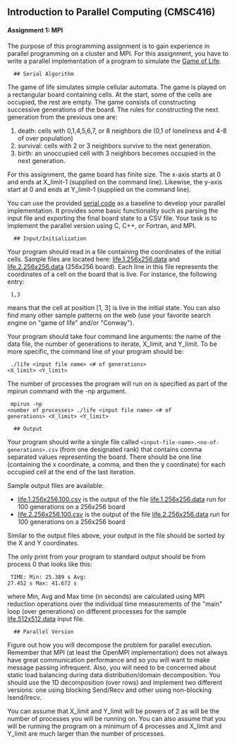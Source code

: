 <!DOCTYPE html>
<!-- saved from url=(0063)https://www.cs.umd.edu/class/fall2023/cmsc416/assignment1.shtml -->
<html lang="en"><head><meta http-equiv="Content-Type" content="text/html; charset=UTF-8">
    <!-- Required meta tags -->
    

<div class="container-fluid">
  <div class="add-padding">
    <div class="row" style="padding-top: 70px;">
      <div class="col-md-12 pt-md-3">
      <h2 class="text-center">Introduction to Parallel Computing (CMSC416)</h2>
      <h4>Assignment 1: MPI</h4>
      <p>
The purpose of this programming assignment is to gain experience in parallel
programming on a cluster and MPI. For this assignment, you have to write a
parallel implementation of a program to simulate the <a href="https://en.wikipedia.org/wiki/Conway%27s_Game_of_Life">Game of Life</a>.
      </p>

      ## Serial Algorithm 
The game of life simulates simple cellular automata. The game is played on a
rectangular board containing cells. At the start, some of the cells are
occupied, the rest are empty. The game consists of constructing successive
generations of the board. The rules for constructing the next generation from
the previous one are:
      </p><ol>
        <li>death: cells with 0,1,4,5,6,7, or 8 neighbors die (0,1 of loneliness and 4-8 of over population)</li>
        <li>survival: cells with 2 or 3 neighbors survive to the next generation.</li>
        <li>birth: an unoccupied cell with 3 neighbors becomes occupied in the next generation.</li>
      </ol>
For this assignment, the game board has finite size. The x-axis starts at 0 and
ends at X_limit-1 (supplied on the command line). Likewise, the y-axis start at
0 and ends at Y_limit-1 (supplied on the command line).
      <p></p>

 
You can use the provided <a href="https://github.com/CMSC416/CMSC416/blob/04ebbad5e409310b1a5f09f5201b1c8f1418cd72/assignment-1/serial.C">serial
code</a> as a baseline to develop your parallel implementation.  It provides
some basic functionality such as parsing the input file and exporting the final
board state to a CSV file. Your task is to implement the parallel version using
C, C++, or Fortran, and MPI.
      </p>

      ## Input/Initialization 

Your program should read in a file containing the coordinates of the initial
cells. Sample files are located here: <a href="https://www.cs.umd.edu/class/fall2023/cmsc416/assignments/assign1/data/life.1.256x256.data">life.1.256x256.data</a> and
<a href="https://www.cs.umd.edu/class/fall2023/cmsc416/assignments/assign1/data/life.2.256x256.data">life.2.256x256.data</a>
(256x256 board). Each line in this file represents the coordinates of a cell on
the board that is live.  For instance, the following entry:
          </p><pre><code> 
          1,3
          </code></pre>
means that the cell at position [1, 3] is live in the initial state. You can
also find many other sample patterns on the web (use your favorite search
engine on "game of life" and/or "Conway").
      <p></p>

Your program should take four command line arguments: the name of the data
file, the number of generations to iterate, X_limit, and Y_limit.  To be more
specific, the command line of your program should be:
          </p><pre><code>
          ./life &lt;input file name&gt; &lt;# of generations&gt; &lt;X_limit&gt; &lt;Y_limit&gt;
          </code></pre>
      <p></p>

The number of processes the program will run on is specified as part of the
mpirun command with the -np argument.
          </p><pre><code>
          mpirun -np &lt;number of processes&gt; ./life &lt;input file name&gt; &lt;# of generations&gt; &lt;X_limit&gt; &lt;Y_limit&gt;
          </code></pre>
      <p></p>

      ## Output


Your program should write a single file called
<code>&lt;input-file-name&gt;.&lt;no-of-generations&gt;.csv</code> (from one
designated rank) that contains comma separated values representing the board.
There should be one line (containing the x coordinate, a comma, and then the y
coordinate) for each occupied cell at the end of the last iteration.

Sample output files are available:
        </p><ul>
          <li><a href="https://www.cs.umd.edu/class/fall2023/cmsc416/assignments/assign1/data/life.1.256x256.100.csv">life.1.256x256.100.csv</a> is the output of the file <a href="https://www.cs.umd.edu/class/fall2023/cmsc416/assignments/assign1/data/life.1.256x256.data">life.1.256x256.data</a> run for 100 generations on a 256x256 board</li>
          <li><a href="https://www.cs.umd.edu/class/fall2023/cmsc416/assignments/assign1/data/life.2.256x256.100.csv">life.2.256x256.100.csv</a> is the output of the file <a href="https://www.cs.umd.edu/class/fall2023/cmsc416/assignments/assign1/data/life.2.256x256.data">life.2.256x256.data</a> run for 100 generations on a 256x256 board</li>
        </ul>
Similar to the output files above, your output in the file should be sorted by
the X and Y coordinates.
      <p></p>


The only print from your program to standard output should be from process 0
that looks like this:
        </p><pre><code>
        TIME: Min: 25.389 s Avg: 27.452 s Max: 41.672 s
        </code></pre>
where Min, Avg and Max time (in seconds) are calculated using MPI reduction
operations over the individual time measurements of the "main" loop (over
generations) on different processes for the sample <a href="https://www.cs.umd.edu/class/fall2023/cmsc416/assignments/assign1/data/life.512x512.data">life.512x512.data</a> input
file.
      <p></p>

      ## Parallel Version 

Figure out how you will decompose the problem for parallel execution.  Remember
that MPI (at least the OpenMPI implementation) does not always have great
communication performance and so you will want to make message passing
infrequent. Also, you will need to be concerned about static load balancing
during data distribution/domain decomposition.
You should use the 1D decomposition (over rows) and implement two different versions: one using blocking Send/Recv and other using non-blocking Isend/Irecv.
      </p>


You can assume that X_limit and Y_limit will be powers of 2 as will be the number of processes you will be running on. You can also assume that you will be running the program on a minimum of 4 processes and X_limit and Y_limit are much larger than the number of processes.
      </p>
  </div>
</div> <!-- end of document -->


</body><grammarly-desktop-integration data-grammarly-shadow-root="true"><template shadowrootmode="open"><style>
      div.grammarly-desktop-integration {
        position: absolute;
        width: 1px;
        height: 1px;
        padding: 0;
        margin: -1px;
        overflow: hidden;
        clip: rect(0, 0, 0, 0);
        white-space: nowrap;
        border: 0;
        -moz-user-select: none;
        -webkit-user-select: none;
        -ms-user-select:none;
        user-select:none;
      }
